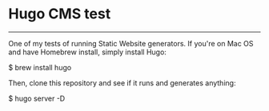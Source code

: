 # Hugo CMS test

---

One of my tests of running Static Website generators. If you're on Mac OS and
have Homebrew install, simply install Hugo: 

$ brew install hugo

Then, clone this repository and see if it runs and generates anything:

$ hugo server -D
